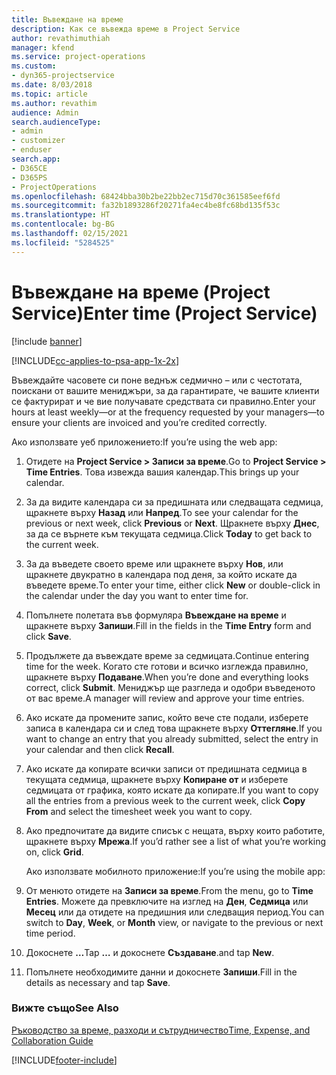 ```yaml
---
title: Въвеждане на време
description: Как се въвежда време в Project Service
author: revathimuthiah
manager: kfend
ms.service: project-operations
ms.custom:
- dyn365-projectservice
ms.date: 8/03/2018
ms.topic: article
ms.author: revathim
audience: Admin
search.audienceType:
- admin
- customizer
- enduser
search.app:
- D365CE
- D365PS
- ProjectOperations
ms.openlocfilehash: 68424bba30b2be22bb2ec715d70c361585eef6fd
ms.sourcegitcommit: fa32b1893286f20271fa4ec4be8fc68bd135f53c
ms.translationtype: HT
ms.contentlocale: bg-BG
ms.lasthandoff: 02/15/2021
ms.locfileid: "5284525"
---
```

# <a name="enter-time-project-service"></a><span data-ttu-id="21a56-103">Въвеждане на време (Project Service)</span><span class="sxs-lookup"><span data-stu-id="21a56-103">Enter time (Project Service)</span></span>

[!include [banner](../includes/psa-now-project-operations.md)]

[!INCLUDE[cc-applies-to-psa-app-1x-2x](../includes/cc-applies-to-psa-app-1x-2x.md)]

<span data-ttu-id="21a56-104">Въвеждайте часовете си поне веднъж седмично – или с честотата, поискани от вашите мениджъри, за да гарантирате, че вашите клиенти се фактурират и че вие получавате средствата си правилно.</span><span class="sxs-lookup"><span data-stu-id="21a56-104">Enter your hours at least weekly—or at the frequency requested by your managers—to ensure your clients are invoiced and you’re credited correctly.</span></span>  
  
 <span data-ttu-id="21a56-105">Ако използвате уеб приложението:</span><span class="sxs-lookup"><span data-stu-id="21a56-105">If you’re using the web app:</span></span>  
  
1. <span data-ttu-id="21a56-106">Отидете на **Project Service > Записи за време**.</span><span class="sxs-lookup"><span data-stu-id="21a56-106">Go to **Project Service > Time Entries**.</span></span> <span data-ttu-id="21a56-107">Това извежда вашия календар.</span><span class="sxs-lookup"><span data-stu-id="21a56-107">This brings up your calendar.</span></span>  
  
2. <span data-ttu-id="21a56-108">За да видите календара си за предишната или следващата седмица, щракнете върху **Назад** или **Напред**.</span><span class="sxs-lookup"><span data-stu-id="21a56-108">To see your calendar for the previous or next week, click **Previous** or **Next**.</span></span> <span data-ttu-id="21a56-109">Щракнете върху **Днес**, за да се върнете към текущата седмица.</span><span class="sxs-lookup"><span data-stu-id="21a56-109">Click **Today** to get back to the current week.</span></span>  
  
3. <span data-ttu-id="21a56-110">За да въведете своето време или щракнете върху **Нов**, или щракнете двукратно в календара под деня, за който искате да въведете време.</span><span class="sxs-lookup"><span data-stu-id="21a56-110">To enter your time, either click **New** or double-click in the calendar under the day you want to enter time for.</span></span>  
  
4. <span data-ttu-id="21a56-111">Попълнете полетата във формуляра **Въвеждане на време** и щракнете върху **Запиши**.</span><span class="sxs-lookup"><span data-stu-id="21a56-111">Fill in the fields in the **Time Entry** form and click **Save**.</span></span>  
  
5. <span data-ttu-id="21a56-112">Продължете да въвеждате време за седмицата.</span><span class="sxs-lookup"><span data-stu-id="21a56-112">Continue entering time for the week.</span></span> <span data-ttu-id="21a56-113">Когато сте готови и всичко изглежда правилно, щракнете върху **Подаване**.</span><span class="sxs-lookup"><span data-stu-id="21a56-113">When you’re done and everything looks correct, click **Submit**.</span></span> <span data-ttu-id="21a56-114">Мениджър ще разгледа и одобри въведеното от вас време.</span><span class="sxs-lookup"><span data-stu-id="21a56-114">A manager will review and approve your time entries.</span></span>  
  
6. <span data-ttu-id="21a56-115">Ако искате да промените запис, който вече сте подали, изберете записа в календара си и след това щракнете върху **Оттегляне**.</span><span class="sxs-lookup"><span data-stu-id="21a56-115">If you want to change an entry that you already submitted, select the entry in your calendar and then click **Recall**.</span></span>  
  
7. <span data-ttu-id="21a56-116">Ако искате да копирате всички записи от предишната седмица в текущата седмица, щракнете върху **Копиране от** и изберете седмицата от графика, която искате да копирате.</span><span class="sxs-lookup"><span data-stu-id="21a56-116">If you want to copy all the entries from a previous week to the current week, click **Copy From** and select the timesheet week you want to copy.</span></span>  
  
8. <span data-ttu-id="21a56-117">Ако предпочитате да видите списък с нещата, върху които работите, щракнете върху **Мрежа**.</span><span class="sxs-lookup"><span data-stu-id="21a56-117">If you’d rather see a list of what you’re working on, click **Grid**.</span></span>  
  
   <span data-ttu-id="21a56-118">Ако използвате мобилното приложение:</span><span class="sxs-lookup"><span data-stu-id="21a56-118">If you’re using the mobile app:</span></span>  
  
9. <span data-ttu-id="21a56-119">От менюто отидете на **Записи за време**.</span><span class="sxs-lookup"><span data-stu-id="21a56-119">From the menu, go to **Time Entries**.</span></span>     <span data-ttu-id="21a56-120">Можете да превключите на изглед на **Ден**, **Седмица** или **Месец** или да отидете на предишния или следващия период.</span><span class="sxs-lookup"><span data-stu-id="21a56-120">You can switch to **Day**, **Week**, or **Month** view, or navigate to the previous or next time period.</span></span>  
  
10. <span data-ttu-id="21a56-121">Докоснете **…**</span><span class="sxs-lookup"><span data-stu-id="21a56-121">Tap **…**</span></span> <span data-ttu-id="21a56-122">и докоснете **Създаване**.</span><span class="sxs-lookup"><span data-stu-id="21a56-122">and tap **New**.</span></span>  
  
11. <span data-ttu-id="21a56-123">Попълнете необходимите данни и докоснете **Запиши**.</span><span class="sxs-lookup"><span data-stu-id="21a56-123">Fill in the details as necessary and tap **Save**.</span></span>  
  
### <a name="see-also"></a><span data-ttu-id="21a56-124">Вижте също</span><span class="sxs-lookup"><span data-stu-id="21a56-124">See Also</span></span>  
 [<span data-ttu-id="21a56-125">Ръководство за време, разходи и сътрудничество</span><span class="sxs-lookup"><span data-stu-id="21a56-125">Time, Expense, and Collaboration Guide</span></span>](../psa/time-expense-collaboration-guide.md)


[!INCLUDE[footer-include](../includes/footer-banner.md)]